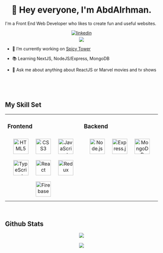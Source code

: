 # <div align="center">👋 Hey everyone, I'm **AbdAlrhman**.

I'm a Front End Web Developer who likes to create fun and useful websites.  
</div>  
  
<div align="center">
  <a href="https://linkedin.com/in/abdalrhman-samy" target="_blank">
<img src=https://img.shields.io/badge/linkedin-%231E77B5.svg?&style=for-the-badge&logo=linkedin&logoColor=white alt=linkedin style="margin-bottom: 5px;" />
</a> 
  
 <br/>
  
  <img src="https://komarev.com/ghpvc/?username=abdalrhman-samy&&style=flat-square" align="center" />
</div>  

- 🔭 I’m currently working on [Spicy Tower](https://github.com/AbdAlrhman-Samy/spicy-tower)  
  

- 📚 Learning NextJS, NodeJS/Express, MongoDB  
  

-  👀 Ask me about anything about ReactJS or Marvel movies and tv shows   
  

<br/>  

<div align="center">

 
</div>  
  

<br/>  


  

<br/>  


## My Skill Set  
<table><tr><td valign="top" width="50%">



### Frontend  
<div align="center">  
<img style="margin: 10px" src="https://profilinator.rishav.dev/skills-assets/html5-original-wordmark.svg" alt="HTML5" height="50" />  
<img style="margin: 10px" src="https://profilinator.rishav.dev/skills-assets/css3-original-wordmark.svg" alt="CSS3" height="50" />  
<img style="margin: 10px" src="https://profilinator.rishav.dev/skills-assets/javascript-original.svg" alt="JavaScript" height="50" />  
<img style="margin: 10px" src="https://profilinator.rishav.dev/skills-assets/typescript-original.svg" alt="TypeScript" height="50" />  
<img style="margin: 10px" src="https://profilinator.rishav.dev/skills-assets/react-original-wordmark.svg" alt="React" height="50" />  
<img style="margin: 10px" src="https://profilinator.rishav.dev/skills-assets/redux-original.svg" alt="Redux" height="50" />  
<img style="margin: 10px" src="https://profilinator.rishav.dev/skills-assets/firebase.png" alt="Firebase" height="50" />  
</div>

</td><td valign="top" width="50%">


### Backend  
<div align="center">  
<img style="margin: 10px" src="https://profilinator.rishav.dev/skills-assets/nodejs-original-wordmark.svg" alt="Node.js" height="50" />  
<img style="margin: 10px" src="https://profilinator.rishav.dev/skills-assets/express-original-wordmark.svg" alt="Express.js" height="50" />  
<img style="margin: 10px" src="https://profilinator.rishav.dev/skills-assets/mongodb-original-wordmark.svg" alt="MongoDB" height="50" />  
</div>

  
</td></tr></table>  

<br/>  

## Github Stats  
<div align="center"><img src="https://github-readme-stats.vercel.app/api/top-langs/?username=abdalrhman-samy&hide_border=true&layout=compact" align="center" /></div>  

<br/>  

<div align="center"><img src="https://github-readme-stats.vercel.app/api?username=abdalrhman-samy&show_icons=true&count_private=true&hide_border=true" align="center" /></div>  

<br/>  
